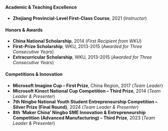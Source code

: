 <!-- - Zhejiang Provincial-Level First-Class Course, 2021 (<i>Instructor</i>)
- China National Scholarship, 2014 (<i>First Recipient from WKU</i>)
- Microsoft Imagine Cup – First Prize, China Region, 2017 (<i>Team Leader</i>)
- Microsoft Kinect National Cup Competition – Third Prize, 2014 (<i>Team Leader & Presenter</i>)
- 7th Ningbo Facing National Youth Student Entrepreneurship Competition – Silver Prize (Final Round), 2024 (<i>Team Leader & Presenter</i>)
- 8th ‘Maker China’ Ningbo Small and Medium-Sized Enterprises Innovation and Entrepreneurship Competition, Advanced Manufacturing Category – Third Prize, 2023 (<i>Team Leader & Presenter</i>)
- First-Prize Scholarship, WKU, 2013-2015 (Awarded for Three Consecutive Years)
- Extracurricular Scholarship, WKU, 2013-2015 (Awarded for Three Consecutive Years) -->


#### Academic & Teaching Excellence  
- **Zhejiang Provincial-Level First-Class Course**, 2021 (*Instructor*)  

#### Honors & Awards  
- **China National Scholarship**, 2014 (*First Recipient from WKU*)  
- **First-Prize Scholarship**, WKU, 2013-2015 (*Awarded for Three Consecutive Years*)  
- **Extracurricular Scholarship**, WKU, 2013-2015 (*Awarded for Three Consecutive Years*)  

#### Competitions & Innovation  
- **Microsoft Imagine Cup – First Prize**, China Region, 2017 (*Team Leader*)  
- **Microsoft Kinect National Cup Competition – Third Prize**, 2014 (*Team Leader & Presenter*)  
- **7th Ningbo National Youth Student Entrepreneurship Competition – Silver Prize (Final Round)**, 2024 (*Team Leader & Presenter*)  
- **8th ‘Maker China’ Ningbo SME Innovation & Entrepreneurship Competition (Advanced Manufacturing) – Third Prize**, 2023 (*Team Leader & Presenter*)  


<!-- - **Academic & Teaching Excellence**  
    - **Zhejiang Provincial-Level First-Class Course**, 2021 (*Instructor*)  

- **Honors & Awards**   
    - **China National Scholarship**, 2014 (*First Recipient from WKU*)  
    - **First-Prize Scholarship**, WKU, 2013-2015 (*Awarded for Three Consecutive Years*)  
    - **Extracurricular Scholarship**, WKU, 2013-2015 (*Awarded for Three Consecutive Years*)  

- **Competitions & Innovation**   
    - **Microsoft Imagine Cup – First Prize**, China Region, 2017 (*Team Leader*)  
    - **Microsoft Kinect National Cup Competition – Third Prize**, 2014 (*Team Leader & Presenter*)  
    - **7th Ningbo National Youth Student Entrepreneurship Competition – Silver Prize (Final Round)**, 2024 (*Team Leader & Presenter*)  
    - **8th ‘Maker China’ Ningbo SME Innovation & Entrepreneurship Competition (Advanced Manufacturing) – Third Prize**, 2023 (*Team Leader & Presenter*)   -->